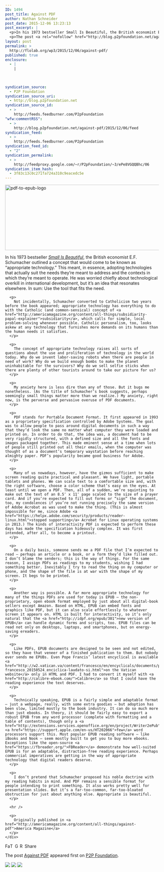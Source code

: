 ```yaml
---
ID: 1494
post_title: Against PDF
author: Nathan Schneider
post_date: 2015-12-06 13:23:13
post_excerpt: |
  <p>In his 1973 bestseller Small Is Beautiful, the British economist E.F. Schumacher outlined a concept that would come to be known as &ldquo;appropriate technology.&rdquo; This meant, in essence, adopting technologies that actually suit the needs they&rsquo;re meant to address and the contexts in which they&rsquo;re meant to operate. He was worried chiefly about technological overkill [&hellip;]</p>
  <p>The post <a rel="nofollow" href="http://blog.p2pfoundation.net/against-pdf/2015/12/06">Against PDF</a> appeared first on <a rel="nofollow" href="http://blog.p2pfoundation.net/">P2P Foundation</a>.</p>
layout: post
permalink: >
  http://flolab.org/wp3/2015/12/06/against-pdf/
published: true
enclosure:
  - |
    |
        
        
        
syndication_source:
  - P2P Foundation
syndication_source_uri:
  - http://blog.p2pfoundation.net
syndication_source_id:
  - >
    http://feeds.feedburner.com/P2pFoundation
"wfw:commentRSS":
  - >
    http://blog.p2pfoundation.net/against-pdf/2015/12/06/feed
syndication_feed:
  - >
    http://feeds.feedburner.com/P2pFoundation
syndication_feed_id:
  - "2"
syndication_permalink:
  - >
    http://feedproxy.google.com/~r/P2pFoundation/~3/ePe8VGQQBhc/06
syndication_item_hash:
  - 3f83c13c0c271fa724a310c9eacedc5e
---
```

<img class="aligncenter wp-image-52968" src="http://blog.p2pfoundation.net/wp-content/uploads/pdf-to-epub-logo.jpg" alt="pdf-to-epub-logo" width="513" height="214" />

<div class="field field-name-body field-type-text-with-summary field-label-hidden">
  <div class="field-items">
    <div class="field-item even">
      <p>
        In his 1973 bestseller <em><a href="http://www.ditext.com/schumacher/small/small.html">Small Is Beautiful</a></em>, the British economist E.F. Schumacher outlined a concept that would come to be known as “appropriate technology.” This meant, in essence, adopting technologies that actually suit the needs they’re meant to address and the contexts in which they’re meant to operate. He was worried chiefly about technological overkill in international development, but it’s an idea that resonates elsewhere. In sum: Use the tool that fits the need.
      </p>
      
      <p>
        Not incidentally, Schumacher converted to Catholicism two years before the book appeared; appropriate technology has everything to do with the Catholic (and common-sensical) concept of <a href="http://americamagazine.org/content/all-things/subsidiarity-papal-explainer">subsidiarity</a>, which calls for simple, local problem-solving whenever possible. Catholic personalism, too, looks askew at any technology that furnishes more demands on its humans than the human needs it satisfies.
      </p>
      
      <p>
        The concept of appropriate technology raises all sorts of questions about the use and proliferation of technology in the world today. Why do we invent labor-saving robots when there are people in need of work? Why do we build enough bombs to make the planet uninhabitable for the survivors? Why do we sell selfie sticks when there are plenty of other tourists around to take our picture for us?
      </p>
      
      <p>
        My anxiety here is less dire than any of those. But it bugs me nonetheless. (As the title of Schumacher’s book suggests, perhaps seemingly small things matter more than we realize.) My anxiety, right now, is the perverse and pervasive overuse of PDF documents.
      </p>
      
      <p>
        PDF stands for Portable Document Format. It first appeared in 1993 as a proprietary specification controlled by Adobe Systems. The goal was to allow people to pass around digital documents in such a way that they’d look the same no matter what computer they were loaded and printed on. In order to do that, the idea was, a document had to be very rigidly structured, with a defined size and all the fonts and images packaged together. This made eminent sense at a time when lots of people still printed out all their emails, when the computer was thought of as a document’s temporary waystation before reaching almighty paper. PDF’s popularity became good business for Adobe.
      </p>
      
      <p>
        Many of us nowadays, however, have the gizmos sufficient to make screen reading quite practical and pleasant. We have light, portable tablets and phones. We can scale text to a comfortable size and, with the right software, choose a color scheme that’s easy on the eyes. At least until we open a PDF. Then, all of a sudden, we’re squinting to make out the text of an 8.5″ x 11″ page scaled to the size of a prayer card. And if you’re expected to fill out forms or “sign” the document, too, my condolences if you’re not running precisely the same version of Adobe Acrobat as was used to make the thing. (This is almost impossible for me, since Adobe <a href="https://helpx.adobe.com/security/products/reader-linux.html">stopped supporting</a> Acrobat for Linux operating systems in 2013.) The kinds of interactivity PDF is expected to perform these days has made the specification hideously complex. It was first intended, after all, to become a printout.
      </p>
      
      <p>
        On a daily basis, someone sends me a PDF file that I’m expected to read — perhaps an article or a book, or a form they’d like filled out. I don’t blame the senders; this is the way of things. For the same reason, I assign PDFs as readings to my students, wishing I had something better. Inevitably I try to read the thing on my computer or phone, and the shape of the file is at war with the shape of my screen. It begs to be printed.
      </p>
      
      <p>
        Another way is possible. A far more appropriate technology for many of the things PDFs are used for today is EPUB — the non-proprietary, open ebook format employed by just about all digital-book sellers except Amazon. Based on HTML, EPUB can embed fonts and graphics like PDF, but it can also scale effortlessly to whatever screen it appears on. HTML is built for interactivity, so it’s only natural that the <a href="http://idpf.org/epub/301">new version of EPUB</a> can handle dynamic forms and scripts, too. EPUB files can be read not only on desktops, laptops, and smartphones, but on energy-saving ereaders.
      </p>
      
      <p>
        Like PDFs, EPUB documents are designed to be seen and not edited, so they have that veneer of a finished publication to them. But nobody ever sends me EPUBs. Even Pope Francis’ latest encyclical is available <a href="http://w2.vatican.va/content/francesco/en/encyclicals/documents/papa-francesco_20150524_enciclica-laudato-si.html">on the Vatican website</a> only in HTML and PDF. I had to convert it myself with <a href="http://calibre-ebook.com/">Calibre</a> so that I could have the reading experience the text deserves.
      </p>
      
      <p>
        Technically speaking, EPUB is a fairly simple and adaptable format — just a webpage, really, with some extra goodies — but adoption has been slow, limited mostly to the book industry. It can do so much more than just ebooks. In theory, it should be fairly easy to export a robust EPUB from any word processor (complete with formatting and a table of contents), though only a <a href="http://extensions.services.openoffice.org/en/project/Writer2ePub">lucky</a> <a href="https://support.apple.com/en-us/HT202066">few</a> word processors support this. Most popular EPUB reading software — like iBooks and Nook — seem mostly built to get you to buy more ebooks. Exceptions like the open-source <a href="https://fbreader.org/">FBReader</a> demonstrate how well-suited EPUB is for an adaptable, distraction-free reading experience. Perhaps commercial imperatives are getting in the way of appropriate technology that digital readers deserve.
      </p>
      
      <p>
        I don’t pretend that Schumacher proposed his noble doctrine with my reading habits in mind. And PDF remains a sensible format for people intending to print something. It also works pretty well for presentation slides. But it’s a far-too-common, far-too-bloated obstruction for just about anything else. Appropriate is beautiful.
      </p>
      
      <hr />
      
      <p>
        Originally published in <a href="http://americamagazine.org/content/all-things/against-pdf">America Magazine</a>
      </p>
    </div>
  </div>
</div>

<a class="a2a_button_facebook" href="http://www.addtoany.com/add_to/facebook?linkurl=http%3A%2F%2Fblog.p2pfoundation.net%2Fagainst-pdf%2F2015%2F12%2F06&linkname=Against%20PDF" title="Facebook" rel="nofollow"><img src="http://blog.p2pfoundation.net/wp-content/plugins/add-to-any/icons/facebook.png" width="16" height="16" alt="Facebook" /></a><a class="a2a_button_twitter" href="http://www.addtoany.com/add_to/twitter?linkurl=http%3A%2F%2Fblog.p2pfoundation.net%2Fagainst-pdf%2F2015%2F12%2F06&linkname=Against%20PDF" title="Twitter" rel="nofollow"><img src="http://blog.p2pfoundation.net/wp-content/plugins/add-to-any/icons/twitter.png" width="16" height="16" alt="Twitter" /></a><a class="a2a_button_google_plus" href="http://www.addtoany.com/add_to/google_plus?linkurl=http%3A%2F%2Fblog.p2pfoundation.net%2Fagainst-pdf%2F2015%2F12%2F06&linkname=Against%20PDF" title="Google+" rel="nofollow"><img src="http://blog.p2pfoundation.net/wp-content/plugins/add-to-any/icons/google_plus.png" width="16" height="16" alt="Google+" /></a><a class="a2a_button_reddit" href="http://www.addtoany.com/add_to/reddit?linkurl=http%3A%2F%2Fblog.p2pfoundation.net%2Fagainst-pdf%2F2015%2F12%2F06&linkname=Against%20PDF" title="Reddit" rel="nofollow"><img src="http://blog.p2pfoundation.net/wp-content/plugins/add-to-any/icons/reddit.png" width="16" height="16" alt="Reddit" /></a><a class="a2a_dd a2a_target addtoany_share_save" href="https://www.addtoany.com/share#url=http%3A%2F%2Fblog.p2pfoundation.net%2Fagainst-pdf%2F2015%2F12%2F06&title=Against%20PDF" id="wpa2a_2"><img src="http://blog.p2pfoundation.net/wp-content/plugins/add-to-any/share_save_120_16.png" width="120" height="16" alt="Share" /></a>

The post <a rel="nofollow" href="http://blog.p2pfoundation.net/against-pdf/2015/12/06">Against PDF</a> appeared first on <a rel="nofollow" href="http://blog.p2pfoundation.net/">P2P Foundation</a>.

<div class="feedflare">
  <a href="http://feeds.feedburner.com/~ff/P2pFoundation?a=ePe8VGQQBhc:v85DADvKGYY:7Q72WNTAKBA"><img src="http://feeds.feedburner.com/~ff/P2pFoundation?d=7Q72WNTAKBA" border="0" /></img></a> <a href="http://feeds.feedburner.com/~ff/P2pFoundation?a=ePe8VGQQBhc:v85DADvKGYY:D7DqB2pKExk"><img src="http://feeds.feedburner.com/~ff/P2pFoundation?i=ePe8VGQQBhc:v85DADvKGYY:D7DqB2pKExk" border="0" /></img></a> <a href="http://feeds.feedburner.com/~ff/P2pFoundation?a=ePe8VGQQBhc:v85DADvKGYY:2mJPEYqXBVI"><img src="http://feeds.feedburner.com/~ff/P2pFoundation?d=2mJPEYqXBVI" border="0" /></img></a>
</div>

<img src="http://feeds.feedburner.com/~r/P2pFoundation/~4/ePe8VGQQBhc" height="1" width="1" alt="" />
